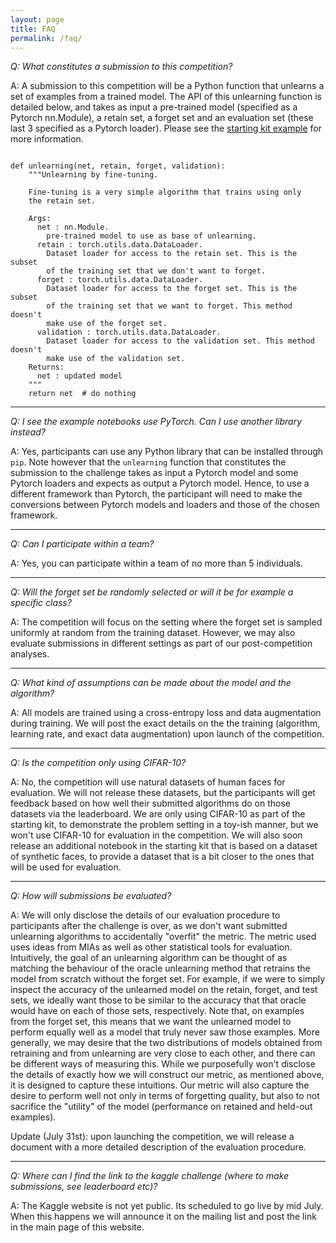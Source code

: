 ```yaml
---
layout: page
title: FAQ
permalink: /faq/
---
```


_Q: What constitutes a submission to this competition?_

A: A submission to this competition will be a Python function that unlearns a set of examples from a trained model. The API of this unlearning function is detailed below, and takes as input a pre-trained model (specified as a Pytorch nn.Module), a retain set, a forget set and an evaluation set (these last 3 specified as a Pytorch loader). Please see the [starting kit example](https://nbviewer.org/github/unlearning-challenge/starting-kit/blob/main/unlearning-CIFAR10.ipynb) for more information.

```

def unlearning(net, retain, forget, validation):
    """Unlearning by fine-tuning.

    Fine-tuning is a very simple algorithm that trains using only
    the retain set.

    Args:
      net : nn.Module.
        pre-trained model to use as base of unlearning.
      retain : torch.utils.data.DataLoader.
        Dataset loader for access to the retain set. This is the subset
        of the training set that we don't want to forget.
      forget : torch.utils.data.DataLoader.
        Dataset loader for access to the forget set. This is the subset
        of the training set that we want to forget. This method doesn't
        make use of the forget set.
      validation : torch.utils.data.DataLoader.
        Dataset loader for access to the validation set. This method doesn't
        make use of the validation set.
    Returns:
      net : updated model
    """
    return net  # do nothing
```

---

_Q: I see the example notebooks use PyTorch. Can I use another library instead?_

A: Yes, participants can use any Python library that can be installed through `pip`. Note however that the `unlearning` function that constitutes the submission to the challenge takes as input a Pytorch model and some Pytorch loaders and expects as output a Pytorch model. Hence, to use a different framework than Pytorch, the participant will need to make the conversions between Pytorch models and loaders and those of the chosen framework.

---

_Q: Can I participate within a team?_

A: Yes, you can participate within a team of no more than 5 individuals.

---

_Q: Will the forget set be randomly selected or will it be for example a specific class?_

A: The competition will focus on the setting where the forget set is sampled uniformly at random from the training dataset. However, we may also evaluate submissions in different settings as part of our post-competition analyses.


---

_Q: What kind of assumptions can be made about the model and the algorithm?_

A: All models are trained using a cross-entropy loss and data augmentation during training. We will post the exact details on the the training (algorithm, learning rate, and exact data augmentation) upon launch of the competition.

---

_Q: Is the competition only using CIFAR-10?_

A: No, the competition will use natural datasets of human faces for evaluation. We will not release these datasets, but the participants will get feedback based on how well their submitted algorithms do on those datasets via the leaderboard. We are only using CIFAR-10 as part of the starting kit, to demonstrate the problem setting in a toy-ish manner, but we won't use CIFAR-10 for evaluation in the competition. We will also soon release an additional notebook in the starting kit that is based on a dataset of synthetic faces, to provide a dataset that is a bit closer to the ones that will be used for evaluation.

---

_Q: How will submissions be evaluated?_

A: We will only disclose the details of our evaluation procedure to participants after the challenge is over, as we don't want submitted unlearning algorithms to accidentally "overfit" the metric. The metric used uses ideas from MIAs as well as other statistical tools for evaluation. Intuitively, the goal of an unlearning algorithm can be thought of as matching the behaviour of the oracle unlearning method that retrains the model from scratch without the forget set. For example, if we were to simply inspect the accuracy of the unlearned model on the retain, forget, and test sets, we ideally want those to be similar to the accuracy that that oracle would have on each of those sets, respectively. Note that, on examples from the forget set, this means that we want the unlearned model to perform equally well as a model that truly never saw those examples. More generally, we may desire that the two distributions of models obtained from retraining and from unlearning are very close to each other, and there can be different ways of measuring this. While we purposefully won't disclose the details of exactly how we will construct our metric, as mentioned above, it is designed to capture these intuitions. Our metric will also capture the desire to perform well not only in terms of forgetting quality, but also to not sacrifice the "utility" of the model (performance on retained and held-out examples).

Update (July 31st): upon launching the competition, we will release a document with a more detailed description of the evaluation procedure.

---

_Q: Where can I find the link to the kaggle challenge (where to make submissions, see leaderboard etc)?_

A: The Kaggle website is not yet public. Its scheduled to go live by mid July. When this happens we will announce it on the mailing list and post the link in the main page of this website.


